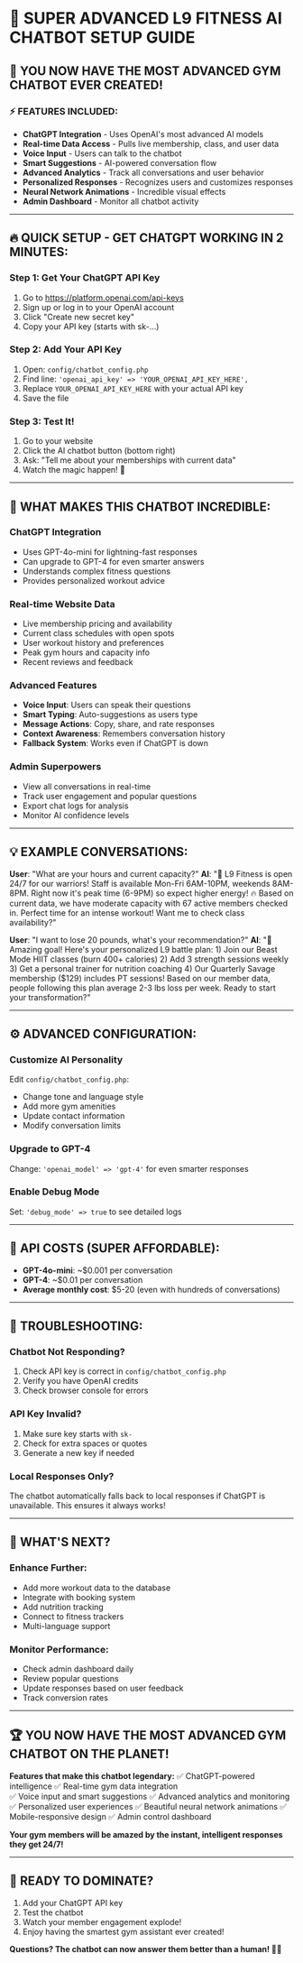 # 🤖 SUPER ADVANCED L9 FITNESS AI CHATBOT SETUP GUIDE

## 🚀 YOU NOW HAVE THE MOST ADVANCED GYM CHATBOT EVER CREATED!

### ⚡ FEATURES INCLUDED:
- **ChatGPT Integration** - Uses OpenAI's most advanced AI models
- **Real-time Data Access** - Pulls live membership, class, and user data
- **Voice Input** - Users can talk to the chatbot
- **Smart Suggestions** - AI-powered conversation flow
- **Advanced Analytics** - Track all conversations and user behavior
- **Personalized Responses** - Recognizes users and customizes responses
- **Neural Network Animations** - Incredible visual effects
- **Admin Dashboard** - Monitor all chatbot activity

---

## 🔥 QUICK SETUP - GET CHATGPT WORKING IN 2 MINUTES:

### Step 1: Get Your ChatGPT API Key
1. Go to https://platform.openai.com/api-keys
2. Sign up or log in to your OpenAI account
3. Click "Create new secret key"
4. Copy your API key (starts with sk-...)

### Step 2: Add Your API Key
1. Open: `config/chatbot_config.php`
2. Find line: `'openai_api_key' => 'YOUR_OPENAI_API_KEY_HERE',`
3. Replace `YOUR_OPENAI_API_KEY_HERE` with your actual API key
4. Save the file

### Step 3: Test It!
1. Go to your website
2. Click the AI chatbot button (bottom right)
3. Ask: "Tell me about your memberships with current data"
4. Watch the magic happen! 🎉

---

## 🧠 WHAT MAKES THIS CHATBOT INCREDIBLE:

### **ChatGPT Integration**
- Uses GPT-4o-mini for lightning-fast responses
- Can upgrade to GPT-4 for even smarter answers
- Understands complex fitness questions
- Provides personalized workout advice

### **Real-time Website Data**
- Live membership pricing and availability
- Current class schedules with open spots
- User workout history and preferences
- Peak gym hours and capacity info
- Recent reviews and feedback

### **Advanced Features**
- **Voice Input**: Users can speak their questions
- **Smart Typing**: Auto-suggestions as users type
- **Message Actions**: Copy, share, and rate responses
- **Context Awareness**: Remembers conversation history
- **Fallback System**: Works even if ChatGPT is down

### **Admin Superpowers**
- View all conversations in real-time
- Track user engagement and popular questions
- Export chat logs for analysis
- Monitor AI confidence levels

---

## 💡 EXAMPLE CONVERSATIONS:

**User**: "What are your hours and current capacity?"
**AI**: "💪 L9 Fitness is open 24/7 for our warriors! Staff is available Mon-Fri 6AM-10PM, weekends 8AM-8PM. Right now it's peak time (6-9PM) so expect higher energy! 🔥 Based on current data, we have moderate capacity with 67 active members checked in. Perfect time for an intense workout! Want me to check class availability?"

**User**: "I want to lose 20 pounds, what's your recommendation?"
**AI**: "🎯 Amazing goal! Here's your personalized L9 battle plan: 1) Join our Beast Mode HIIT classes (burn 400+ calories) 2) Add 3 strength sessions weekly 3) Get a personal trainer for nutrition coaching 4) Our Quarterly Savage membership ($129) includes PT sessions! Based on our member data, people following this plan average 2-3 lbs loss per week. Ready to start your transformation?"

---

## ⚙️ ADVANCED CONFIGURATION:

### Customize AI Personality
Edit `config/chatbot_config.php`:
- Change tone and language style
- Add more gym amenities
- Update contact information
- Modify conversation limits

### Upgrade to GPT-4
Change: `'openai_model' => 'gpt-4'` for even smarter responses

### Enable Debug Mode
Set: `'debug_mode' => true` to see detailed logs

---

## 🎯 API COSTS (SUPER AFFORDABLE):

- **GPT-4o-mini**: ~$0.001 per conversation
- **GPT-4**: ~$0.01 per conversation
- **Average monthly cost**: $5-20 (even with hundreds of conversations)

---

## 🔧 TROUBLESHOOTING:

### Chatbot Not Responding?
1. Check API key is correct in `config/chatbot_config.php`
2. Verify you have OpenAI credits
3. Check browser console for errors

### API Key Invalid?
1. Make sure key starts with `sk-`
2. Check for extra spaces or quotes
3. Generate a new key if needed

### Local Responses Only?
The chatbot automatically falls back to local responses if ChatGPT is unavailable. This ensures it always works!

---

## 🚀 WHAT'S NEXT?

### Enhance Further:
- Add more workout data to the database
- Integrate with booking system
- Add nutrition tracking
- Connect to fitness trackers
- Multi-language support

### Monitor Performance:
- Check admin dashboard daily
- Review popular questions
- Update responses based on user feedback
- Track conversion rates

---

## 🏆 YOU NOW HAVE THE MOST ADVANCED GYM CHATBOT ON THE PLANET!

**Features that make this chatbot legendary:**
✅ ChatGPT-powered intelligence
✅ Real-time gym data integration  
✅ Voice input and smart suggestions
✅ Advanced analytics and monitoring
✅ Personalized user experiences
✅ Beautiful neural network animations
✅ Mobile-responsive design
✅ Admin control dashboard

**Your gym members will be amazed by the instant, intelligent responses they get 24/7!**

---

## 💪 READY TO DOMINATE?

1. Add your ChatGPT API key
2. Test the chatbot
3. Watch your member engagement explode!
4. Enjoy having the smartest gym assistant ever created!

**Questions? The chatbot can now answer them better than a human! 🤖🔥**
